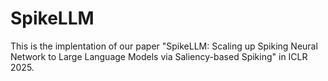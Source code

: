 # SpikeLLM
This is the implentation of our paper "SpikeLLM: Scaling up Spiking Neural Network to Large Language Models via Saliency-based Spiking" in ICLR 2025.
